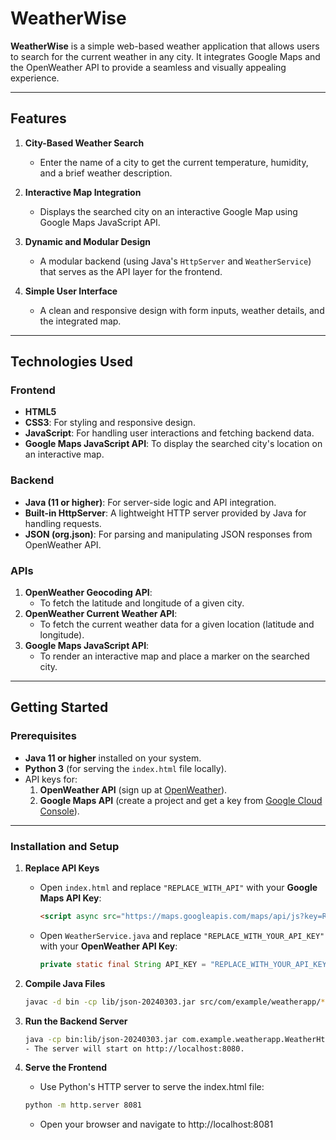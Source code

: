 # WeatherWise

**WeatherWise** is a simple web-based weather application that allows users to search for the current weather in any city. It integrates Google Maps and the OpenWeather API to provide a seamless and visually appealing experience.

---

## Features

1. **City-Based Weather Search**
   - Enter the name of a city to get the current temperature, humidity, and a brief weather description.

2. **Interactive Map Integration**
   - Displays the searched city on an interactive Google Map using Google Maps JavaScript API.

3. **Dynamic and Modular Design**
   - A modular backend (using Java's `HttpServer` and `WeatherService`) that serves as the API layer for the frontend.

4. **Simple User Interface**
   - A clean and responsive design with form inputs, weather details, and the integrated map.

---

## Technologies Used

### Frontend
- **HTML5**
- **CSS3**: For styling and responsive design.
- **JavaScript**: For handling user interactions and fetching backend data.
- **Google Maps JavaScript API**: To display the searched city's location on an interactive map.

### Backend
- **Java (11 or higher)**: For server-side logic and API integration.
- **Built-in HttpServer**: A lightweight HTTP server provided by Java for handling requests.
- **JSON (org.json)**: For parsing and manipulating JSON responses from OpenWeather API.

### APIs
1. **OpenWeather Geocoding API**:
   - To fetch the latitude and longitude of a given city.
2. **OpenWeather Current Weather API**:
   - To fetch the current weather data for a given location (latitude and longitude).
3. **Google Maps JavaScript API**:
   - To render an interactive map and place a marker on the searched city.

---

## Getting Started

### Prerequisites

- **Java 11 or higher** installed on your system.
- **Python 3** (for serving the `index.html` file locally).
- API keys for:
  1. **OpenWeather API** (sign up at [OpenWeather](https://openweathermap.org)).
  2. **Google Maps API** (create a project and get a key from [Google Cloud Console](https://console.cloud.google.com)).

---

### Installation and Setup

1. **Replace API Keys**
   - Open `index.html` and replace `"REPLACE_WITH_API"` with your **Google Maps API Key**:
     ```html
     <script async src="https://maps.googleapis.com/maps/api/js?key=REPLACE_WITH_API&libraries=maps,marker&v=beta"></script>
     ```

   - Open `WeatherService.java` and replace `"REPLACE_WITH_YOUR_API_KEY"` with your **OpenWeather API Key**:
     ```java
     private static final String API_KEY = "REPLACE_WITH_YOUR_API_KEY";
     ```

2. **Compile Java Files**
   ```bash
   javac -d bin -cp lib/json-20240303.jar src/com/example/weatherapp/*.java

3. **Run the Backend Server**
    ```bash
    java -cp bin:lib/json-20240303.jar com.example.weatherapp.WeatherHttpServer
    - The server will start on http://localhost:8080.

4. **Serve the Frontend**
    - Use Python's HTTP server to serve the index.html file:
    ```bash
    python -m http.server 8081
    ```
    - Open your browser and navigate to http://localhost:8081

